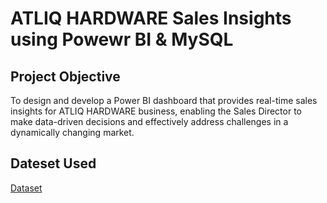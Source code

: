 # ATLIQ HARDWARE Sales Insights using Powewr BI & MySQL

<h2><b>Project Objective</b></h2>

<p>To design and develop a Power BI dashboard that provides real-time sales insights for ATLIQ HARDWARE business, enabling the Sales Director to make data-driven decisions and effectively address challenges in a dynamically changing market.</p>

<h2><b>Dateset Used</b></h2>
<a href="https://github.com/shoaibahmedcf/ATLIQ-HARDWARE-Sales-Insights/blob/main/ATLIQ_HARDWARE_Dataset.sql">Dataset</a>
